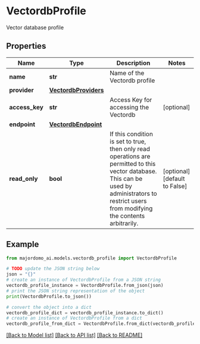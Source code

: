 # VectordbProfile

Vector database profile

## Properties

Name | Type | Description | Notes
------------ | ------------- | ------------- | -------------
**name** | **str** | Name of the Vectordb profile | 
**provider** | [**VectordbProviders**](VectordbProviders.md) |  | 
**access_key** | **str** | Access Key for accessing the Vectordb | [optional] 
**endpoint** | [**VectordbEndpoint**](VectordbEndpoint.md) |  | 
**read_only** | **bool** | If this condition is set to true, then only read operations are permitted to this vector database. This can be used by administrators to restrict users from modifying the contents arbitrarily. | [optional] [default to False]

## Example

```python
from majordomo_ai.models.vectordb_profile import VectordbProfile

# TODO update the JSON string below
json = "{}"
# create an instance of VectordbProfile from a JSON string
vectordb_profile_instance = VectordbProfile.from_json(json)
# print the JSON string representation of the object
print(VectordbProfile.to_json())

# convert the object into a dict
vectordb_profile_dict = vectordb_profile_instance.to_dict()
# create an instance of VectordbProfile from a dict
vectordb_profile_from_dict = VectordbProfile.from_dict(vectordb_profile_dict)
```
[[Back to Model list]](../README.md#documentation-for-models) [[Back to API list]](../README.md#documentation-for-api-endpoints) [[Back to README]](../README.md)


